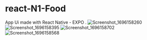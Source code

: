 # react-N1-Food

App Ui made with React Native - EXPO .
![Screenshot_1696158260](https://github.com/Tanishq-creates99/react-N1-Food/assets/81093066/912e43bc-9363-431c-a065-d060bb4968b4)
![Screenshot_1696158395](https://github.com/Tanishq-creates99/react-N1-Food/assets/81093066/3d812028-7084-4ffb-8ff9-3c08d64220e1)
![Screenshot_1696158702](https://github.com/Tanishq-creates99/react-N1-Food/assets/81093066/a70709ff-8e1f-4a80-9993-1059ed0605bc)
![Screenshot_1696158568](https://github.com/Tanishq-creates99/react-N1-Food/assets/81093066/d31a527e-e897-44eb-b896-ccde87d39858)
